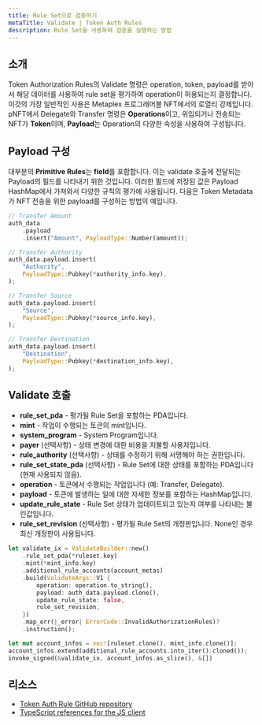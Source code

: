```yaml
---
title: Rule Set으로 검증하기
metaTitle: Validate | Token Auth Rules
description: Rule Set을 사용하여 검증을 실행하는 방법
---
```


## 소개
Token Authorization Rules의 Validate 명령은 operation, token, payload를 받아서 해당 데이터를 사용하여 rule set을 평가하여 operation이 허용되는지 결정합니다. 이것의 가장 일반적인 사용은 Metaplex 프로그래머블 NFT에서의 로열티 강제입니다. pNFT에서 Delegate와 Transfer 명령은 **Operations**이고, 위임되거나 전송되는 NFT가 **Token**이며, **Payload**는 Operation의 다양한 속성을 사용하여 구성됩니다.

## Payload 구성
대부분의 **Primitive Rules**는 **field**를 포함합니다. 이는 validate 호출에 전달되는 Payload의 필드를 나타내기 위한 것입니다. 이러한 필드에 저장된 값은 Payload HashMap에서 가져와서 다양한 규칙의 평가에 사용됩니다. 다음은 Token Metadata가 NFT 전송을 위한 payload를 구성하는 방법의 예입니다.

```rust
// Transfer Amount
auth_data
    .payload
    .insert("Amount", PayloadType::Number(amount));

// Transfer Authority
auth_data.payload.insert(
    "Authority",
    PayloadType::Pubkey(*authority_info.key),
);

// Transfer Source
auth_data.payload.insert(
    "Source",
    PayloadType::Pubkey(*source_info.key),
);

// Transfer Destination
auth_data.payload.insert(
    "Destination",
    PayloadType::Pubkey(*destination_info.key),
);
```

## Validate 호출
- **rule_set_pda** - 평가될 Rule Set을 포함하는 PDA입니다.
- **mint** - 작업이 수행되는 토큰의 mint입니다.
- **system_program** - System Program입니다.
- **payer** (선택사항) - 상태 변경에 대한 비용을 지불할 사용자입니다.
- **rule_authority** (선택사항) - 상태를 수정하기 위해 서명해야 하는 권한입니다.
- **rule_set_state_pda** (선택사항) - Rule Set에 대한 상태를 포함하는 PDA입니다 (현재 사용되지 않음).
- **operation** - 토큰에서 수행되는 작업입니다 (예: Transfer, Delegate).
- **payload** - 토큰에 발생하는 일에 대한 자세한 정보를 포함하는 HashMap입니다.
- **update_rule_state** - Rule Set 상태가 업데이트되고 있는지 여부를 나타내는 불린값입니다.
- **rule_set_revision** (선택사항) - 평가될 Rule Set의 개정판입니다. None인 경우 최신 개정판이 사용됩니다.

```rust
let validate_ix = ValidateBuilder::new()
    .rule_set_pda(*ruleset.key)
    .mint(*mint_info.key)
    .additional_rule_accounts(account_metas)
    .build(ValidateArgs::V1 {
        operation: operation.to_string(),
        payload: auth_data.payload.clone(),
        update_rule_state: false,
        rule_set_revision,
    })
    .map_err(|_error| ErrorCode::InvalidAuthorizationRules)?
    .instruction();

let mut account_infos = vec![ruleset.clone(), mint_info.clone()];
account_infos.extend(additional_rule_accounts.into_iter().cloned());
invoke_signed(&validate_ix, account_infos.as_slice(), &[])
```

## 리소스

- [Token Auth Rule GitHub repository](https://github.com/metaplex-foundation/mpl-token-auth-rules)
- [TypeScript references for the JS client](https://mpl-token-auth-rules.typedoc.metaplex.com/)